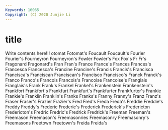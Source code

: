 ```yaml
---
Keywords: 16065
Copyright: (C) 2020 Junjie Li
---
```


# title

Write contents here!!!
otomat 
Fotomat's 
Foucault 
Foucault's 
Fourier 
Fourier's
Fourneyron 
Fourneyron's 
Fowler 
Fowler's 
Fox 
Fox's 
Fr 
Fr's 
Fragonard 
Fragonard's
Fran 
Fran's 
France 
France's 
Frances 
Frances's 
Francesca 
Francesca's 
Francine 
Francine's
Francis 
Francis's 
Francisca 
Francisca's 
Franciscan 
Franciscan's 
Francisco 
Francisco's 
Franck 
Franck's
Franco 
Franco's 
Francois 
Francois's 
Francoise 
Francoise's 
Franglais 
Franglais's 
Frank 
Frank's
Frankel 
Frankel's 
Frankenstein 
Frankenstein's 
Frankfort 
Frankfort's 
Frankfurt 
Frankfurt's 
Frankfurter 
Frankfurter's
Frankie 
Frankie's 
Franklin 
Franklin's 
Franks 
Franks's 
Franny 
Franny's 
Franz 
Franz's
Fraser 
Fraser's 
Frazier 
Frazier's 
Fred 
Fred's 
Freda 
Freda's 
Freddie 
Freddie's
Freddy 
Freddy's 
Frederic 
Frederic's 
Frederick 
Frederick's 
Fredericton 
Fredericton's 
Fredric 
Fredric's
Fredrick 
Fredrick's 
Freeman 
Freeman's 
Freemason 
Freemason's 
Freemasonries 
Freemasonry 
Freemasonry's 
Freemasons
Freetown 
Freetown's 
Freida 
Freida's 
